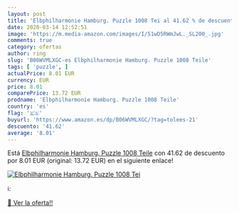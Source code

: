```yaml
---
layout: post
title: 'Elbphilharmonie Hamburg. Puzzle 1008 Tei al 41.62 % de descuento'
date: 2020-03-14 12:52:51
image: 'https://m.media-amazon.com/images/I/51wD5RWmJwL._SL200_.jpg'
comments: true
category: ofertas
author: ring
slug: 'B06WVMLXGC-es Elbphilharmonie Hamburg. Puzzle 1008 Teile'
tags: [ 'puzzle', ]
actualPrice: 8.01 EUR
currency: EUR
price: 8.01
comparePrice: 13.72 EUR
prodname: 'Elbphilharmonie Hamburg. Puzzle 1008 Teile'
country: 'es'
flag: '🇪🇸'
buyurl: 'https://www.amazon.es/dp/B06WVMLXGC/?tag=tolees-21'
descuento: '41.62'
average: '8.01'
---
```


Está [Elbphilharmonie Hamburg. Puzzle 1008 Teile](https://www.amazon.es/dp/B06WVMLXGC/?tag=tolees-21) con 41.62 de descuento por 8.01 EUR (original: 13.72 EUR) en el siguiente enlace!

[![Elbphilharmonie Hamburg. Puzzle 1008 Tei](https://m.media-amazon.com/images/I/51wD5RWmJwL._SL200_.jpg)](https://www.amazon.es/dp/B06WVMLXGC/?tag=tolees-21)

ℹ️:


[🛒 Ver la oferta!!](https://www.amazon.es/dp/B06WVMLXGC/?tag=tolees-21)
